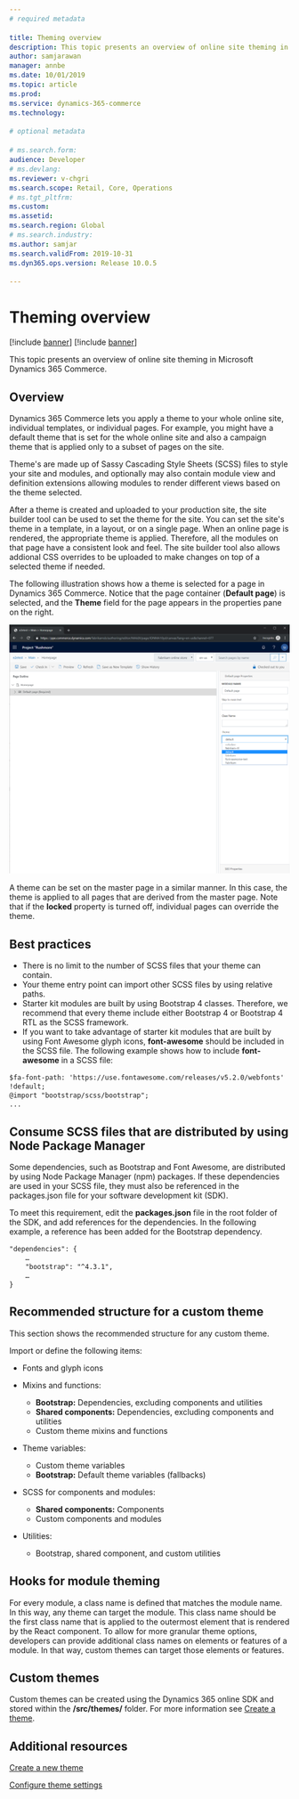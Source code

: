 ```yaml
---
# required metadata

title: Theming overview
description: This topic presents an overview of online site theming in Microsoft Dynamics 365 Commerce.
author: samjarawan
manager: annbe
ms.date: 10/01/2019
ms.topic: article
ms.prod: 
ms.service: dynamics-365-commerce
ms.technology: 

# optional metadata

# ms.search.form: 
audience: Developer
# ms.devlang: 
ms.reviewer: v-chgri
ms.search.scope: Retail, Core, Operations
# ms.tgt_pltfrm: 
ms.custom: 
ms.assetid: 
ms.search.region: Global
# ms.search.industry: 
ms.author: samjar
ms.search.validFrom: 2019-10-31
ms.dyn365.ops.version: Release 10.0.5

---
```

# Theming overview

[!include [banner](../includes/preview-banner.md)]
[!include [banner](../includes/banner.md)]

This topic presents an overview of online site theming in Microsoft Dynamics 365 Commerce.

## Overview

Dynamics 365 Commerce lets you apply a theme to your whole online site, individual templates, or individual pages.  For example, you might have a default theme that is set for the whole online site and also a campaign theme that is applied only to a subset of pages on the site. 

Theme's are made up of Sassy Cascading Style Sheets (SCSS) files to style your site and modules, and optionally may also contain module view and definition extensions allowing modules to render different views based on the theme selected. 

After a theme is created and uploaded to your production site, the site builder tool can be used to set the theme for the site. You can set the site's theme in a template, in a layout, or on a single page. When an online page is rendered, the appropriate theme is applied. Therefore, all the modules on that page have a consistent look and feel.  The site builder tool also allows addional CSS overrides to be uploaded to make changes on top of a selected theme if needed.

The following illustration shows how a theme is selected for a page in Dynamics 365 Commerce. Notice that the page container (**Default page**) is selected, and the **Theme** field for the page appears in the properties pane on the right.

![Theme selection](media/theming-1.png)

A theme can be set on the master page in a similar manner. In this case, the theme is applied to all pages that are derived from the master page. Note that if the **locked** property is turned off, individual pages can override the theme.

## Best practices

* There is no limit to the number of SCSS files that your theme can contain.
* Your theme entry point can import other SCSS files by using relative paths.
* Starter kit modules are built by using Bootstrap 4 classes. Therefore, we recommend that every theme include either Bootstrap 4 or Bootstrap 4 RTL as the  SCSS framework.
* If you want to take advantage of starter kit modules that are built by using Font Awesome glyph icons, **font-awesome** should be included in the SCSS file. The following example shows how to include **font-awesome** in a SCSS file:

```
$fa-font-path: 'https://use.fontawesome.com/releases/v5.2.0/webfonts' !default;
@import "bootstrap/scss/bootstrap";
...
```

## Consume SCSS files that are distributed by using Node Package Manager

Some dependencies, such as Bootstrap and Font Awesome, are distributed by using Node Package Manager (npm) packages. If these dependencies are used in your SCSS file, they must also be referenced in the packages.json file for your software development kit (SDK).

To meet this requirement, edit the **packages.json** file in the root folder of the SDK, and add references for the dependencies. In the following example, a reference has been added for the Bootstrap dependency.

```
"dependencies": {
    …
    "bootstrap": "^4.3.1",
    …
}
```

## Recommended structure for a custom theme

This section shows the recommended structure for any custom theme. 

Import or define the following items:

* Fonts and glyph icons
* Mixins and functions:

    * **Bootstrap:** Dependencies, excluding components and utilities
    * **Shared components:** Dependencies, excluding components and utilities
    * Custom theme mixins and functions

* Theme variables:

    * Custom theme variables
    * **Bootstrap:** Default theme variables (fallbacks)

* SCSS for components and modules:

    * **Shared components:** Components
    * Custom components and modules

* Utilities:

    * Bootstrap, shared component, and custom utilities

## Hooks for module theming

For every module, a class name is defined that matches the module name. In this way, any theme can target the module. This class name should be the first class name that is applied to the outermost element that is rendered by the React component. To allow for more granular theme options, developers can provide additional class names on elements or features of a module. In that way, custom themes can target those elements or features.

## Custom themes

Custom themes can be created using the Dynamics 365 online SDK and stored within the **/src/themes/** folder.  For more information see [Create a theme](create-theme.md).

## Additional resources

[Create a new theme](create-theme.md)

[Configure theme settings](configure-theme-settings.md)
